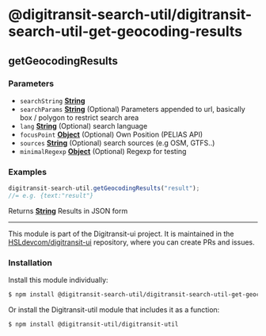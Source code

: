 # @digitransit-search-util/digitransit-search-util-get-geocoding-results

<!-- Generated by documentation.js. Update this documentation by updating the source code. -->

## getGeocodingResults

<DESCRIPTION>

### Parameters

-   `searchString` **[String][1]** 
-   `searchParams` **[String][1]** (Optional) Parameters appended to url, basically box / polygon to restrict search area
-   `lang` **[String][1]** (Optional) search language
-   `focusPoint` **[Object][2]** (Optional) Own Position (PELIAS API)
-   `sources` **[String][1]** (Optional) search sources (e.g OSM, GTFS..)
-   `minimalRegexp` **[Object][2]** (Optional) Regexp for testing

### Examples

```javascript
digitransit-search-util.getGeocodingResults("result");
//= e.g. {text:"result"}
```

Returns **[String][1]** Results in JSON form

[1]: https://developer.mozilla.org/docs/Web/JavaScript/Reference/Global_Objects/String

[2]: https://developer.mozilla.org/docs/Web/JavaScript/Reference/Global_Objects/Object

<!-- This file is automatically generated. Please don't edit it directly:
if you find an error, edit the source file (likely index.js), and re-run
./scripts/generate-readmes in the digitransit-util project. -->

---

This module is part of the Digitransit-ui project. It is maintained in the
[HSLdevcom/digitransit-ui](https://github.com/HSLdevcom/digitransit-ui) repository, where you can create
PRs and issues.

### Installation

Install this module individually:

```sh
$ npm install @digitransit-search-util/digitransit-search-util-get-geocoding-results
```

Or install the Digitransit-util module that includes it as a function:

```sh
$ npm install @digitransit-util/digitransit-util
```
